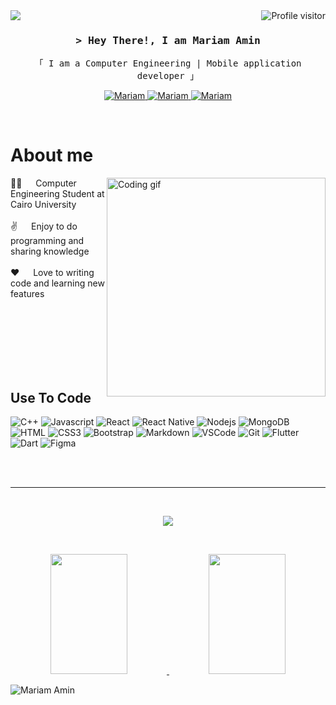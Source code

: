 


<a href="https://komarev.com/ghpvc/?username=Mariam-Amin12">
  <img align="right" src="https://komarev.com/ghpvc/?username=Mariam-Amin12&label=Visitors&color=0e75b6&style=flat" alt="Profile visitor" />
</a>

<img src="https://img.shields.io/static/v1?label=hello&message=world&color=green?style=plastic&logo=appveyor" />

<h3 align="center">
        <samp>&gt; Hey There!, I am Mariam Amin
        </samp>
</h3>


<p align="center"> 
  <samp>
    「 I am a Computer Engineering | Mobile application developer 」
    <br>
  </samp>
</p>

<p align="center">
 <a href="https:www.linkedin.com/in/mariam-amin20" target="_blank">
  <img src="https://img.shields.io/badge/LinkedIn-0077B5?style=for-the-badge&logo=linkedin&logoColor=white" alt="Mariam"/>
 </a>
 <a href="https://www.instagram.com/mariam_amin20/?igsh=MXM5YnBvZDNyYjFvaw%3D%3D" target="_blank">
  <img src="https://img.shields.io/badge/Instagram-fe4164?style=for-the-badge&logo=instagram&logoColor=white" alt="Mariam" />
 </a> 
 <a href="https://www.facebook.com/mariam.ramadan.14203?mibextid=ZbWKwL" target="_blank">
  <img src="https://img.shields.io/badge/Facebook-20BEFF?&style=for-the-badge&logo=facebook&logoColor=white" alt="Mariam"  />
  </a> 
</p>
<br />

<!-- About Section -->
 # About me
 
<p>
 <img align="right" width="350" src="https://tenor.com/view/cat-computer-typing-keyboard-gif-4778563.gif" alt="Coding gif" />
 👩‍💻 &emsp; Computer Engineering Student at Cairo University <br/> <br/>
 ✌️ &emsp; Enjoy to do programming and sharing knowledge <br/> <br/>
 ❤️ &emsp; Love to writing code and learning new features<br/> <br/>
  </p>
  

<br/>
<br/>
<br/>
<br/>
<br/>

## Use To Code

![C++ ](https://img.shields.io/badge/C%2B%2B-00599C?logo=cplusplus&logoColor=fff&style=for-the-badge)
![Javascript](https://img.shields.io/badge/Javascript-F0DB4F?style=for-the-badge&labelColor=black&logo=javascript&logoColor=F0DB4F)
![React](https://img.shields.io/badge/-React-61DBFB?style=for-the-badge&labelColor=black&logo=react&logoColor=61DBFB)
![React Native](https://img.shields.io/badge/React_Native-20232A?style=for-the-badge&logo=react&logoColor=61DAFB)
![Nodejs](https://img.shields.io/badge/Nodejs-3C873A?style=for-the-badge&labelColor=black&logo=node.js&logoColor=3C873A)
![MongoDB](https://img.shields.io/badge/MongoDB-4EA94B?style=for-the-badge&logo=mongodb&logoColor=white)
![HTML](https://img.shields.io/badge/HTML5-E34F26?style=for-the-badge&logo=html5&logoColor=white)
![CSS3](https://img.shields.io/badge/CSS3-1572B6?style=for-the-badge&logo=css3&logoColor=white)
![Bootstrap](https://img.shields.io/badge/Bootstrap-563D7C?style=for-the-badge&logo=bootstrap&logoColor=white)
![Markdown](https://img.shields.io/badge/Markdown-000000?style=for-the-badge&logo=markdown&logoColor=white)
![VSCode](https://img.shields.io/badge/Visual_Studio-0078d7?style=for-the-badge&logo=visual%20studio&logoColor=white)
![Git](https://img.shields.io/badge/Git-F05032?style=for-the-badge&logo=git&logoColor=white)
![Flutter ](https://img.shields.io/badge/Flutter-02569B?logo=flutter&logoColor=fff&style=for-the-badge)
![Dart](https://img.shields.io/badge/Dart-0175C2?logo=dart&logoColor=fff&style=for-the-badge)
![Figma ](https://img.shields.io/badge/Figma-F24E1E?logo=figma&logoColor=fff&style=for-the-badge)
<br/>
<br/>



<br/>
<hr/>
<br/>

<div>
<p align="center">
  <a href="https://codeforces.com/profile/Mariam_Amin_Amin">
    <img  src="https://codeforces-readme-stats.vercel.app/api/card?username=Mariam_Amin_Amin&theme=radical&border=7F3FBF&background=0D1117" />
  </a>
</p>
</div>

<br/>
<div>
<p align="center">
    <a href="https://github.com/Mariam-Amin12">
      <img  src="https://github-readme-stats.vercel.app/api?username=Mariam-Amin12&show_icons=true&theme=cobalt&count_private=true&border_color=7F3FBF&bg_color=0D1117&title_color=F85D7F&icon_color=F8D866" height="192px" width="49.5%"/>
    </a>
  <a href="https://github.com/Mariam-Amin12">
    <img  src="https://denvercoder1-github-readme-stats.vercel.app/api/top-langs/?username=Mariam-Amin12&layout=compact&theme=react&border_color=7F3FBF&bg_color=0D1117&title_color=F85D7F&icon_color=F8D866" height="192px" width="49.5%"/>
  </a>
</p>
</div>

![Mariam Amin](https://github-readme-activity-graph.vercel.app/graph?username=Mariam-Amin12&custom&bg_color=0D1117&color=7F3FBF&line=7F3FBF&point=7F3FBF&area_color=FFFFFF&title_color=FFFFFF&area=true)

